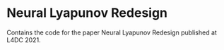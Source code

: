 # Neural Lyapunov Redesign
Contains the code for the paper Neural Lyapunov Redesign published at L4DC 2021.
